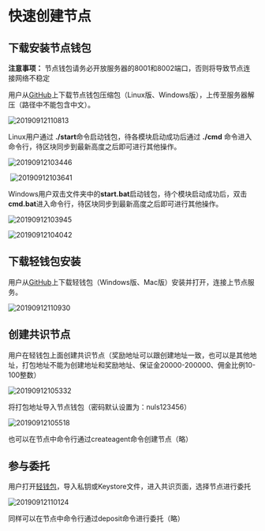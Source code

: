 # 快速创建节点

## 下载安装节点钱包

**注意事项：** 节点钱包请务必开放服务器的8001和8002端口，否则将导致节点连接网络不稳定

​用户从[GitHub](https://github.com/nuls-io/nuls-v2/releases)上下载节点钱包压缩包（Linux版、Windows版），上传至服务器解压（路径中不能包含中文）。

![20190912110813](./g_create_node/20190912110813.png)

​Linux用户通过 **./start**命令启动钱包，待各模块启动成功后通过 **./cmd** 命令进入命令行，待区块同步到最新高度之后即可进行其他操作。

![20190912103446](./g_create_node/20190912103446.png)

​	![20190912103641](./g_create_node/20190912103641.png)

​Windows用户双击文件夹中的**start.bat**启动钱包，待个模块启动成功后，双击**cmd.bat**进入命令行，待区块同步到最新高度之后即可进行其他操作。

![20190912103945](./g_create_node/20190912103945.png)

![20190912104042](./g_create_node/20190912104042.png)

## 下载轻钱包安装

​用户从[GitHub](https://github.com/nuls-io/nuls-v2/releases)上下载轻钱包（Windows版、Mac版）安装并打开，连接上节点服务。

![20190912110930](./g_create_node/20190912110930.png)

## 创建共识节点

​用户在轻钱包上面创建共识节点（奖励地址可以跟创建地址一致，也可以是其他地址，打包地址不能为创建地址和奖励地址、保证金20000-200000、佣金比例10-100整数）

![20190912105332](./g_create_node/20190912105332.png)

将打包地址导入节点钱包（密码默认设置为：nuls123456）

![20190912105518](./g_create_node/20190912105518.png)

也可以在节点中命令行通过createagent命令创建节点（略）

## 参与委托

​用户打开[轻钱包](https://github.com/nuls-io/nuls-v2/releases)，导入私钥或Keystore文件，进入共识页面，选择节点进行委托

![20190912110124](./g_create_node/20190912110124.png)

同样可以在节点中命令行通过deposit命令进行委托（略）
